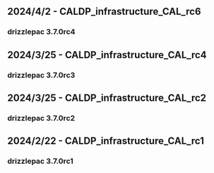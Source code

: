 ## 2024/4/2 - CALDP_infrastructure_CAL_rc6
### drizzlepac 3.7.0rc4

## 2024/3/25 - CALDP_infrastructure_CAL_rc4
### drizzlepac 3.7.0rc3

## 2024/3/25 - CALDP_infrastructure_CAL_rc2
### drizzlepac 3.7.0rc2

## 2024/2/22 - CALDP_infrastructure_CAL_rc1
### drizzlepac 3.7.0rc1

